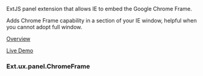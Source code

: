 ExtJS panel extension that allows IE to embed the Google Chrome Frame.

Adds Chrome Frame capability in a section of your IE window, helpful when you cannot adopt full window.

[Overview](http://starman69.github.io/Ext.ux.panel.ChromeFrame/overview/)

[Live Demo](http://starman69.github.io/Ext.ux.panel.ChromeFrame/)

### Ext.ux.panel.ChromeFrame
